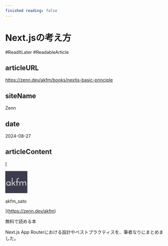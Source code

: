 ```yaml
---
finished reading: false
---
```

# Next.jsの考え方
  #ReadItLater 
 #ReadableArticle

## articleURL
https://zenn.dev/akfm/books/nextjs-basic-principle

## siteName
Zenn

## date
2024-08-27

## articleContent
[

![akfm_sato](Clippings/assets/Next.jsの考え方-2024-08-27%2011-16-05/akfm_sato.jpeg)

akfm\_sato



](https://zenn.dev/akfm)

無料で読める本

Next.js App Routerにおける設計やベストプラクティスを、筆者なりにまとめました。